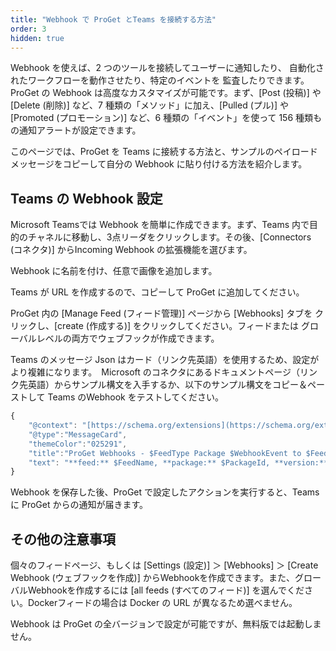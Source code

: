 ```yaml
---
title: "Webhook で ProGet とTeams を接続する方法"
order: 3
hidden: true
---
```


Webhook を使えば、2 つのツールを接続してユーザーに通知したり、 自動化されたワークフローを動作させたり、特定のイベントを 監査したりできます。ProGet の Webhook は高度なカスタマイズが可能です。まず、[Post (投稿)] や [Delete (削除)] など、7 種類の「メソッド」に加え、[Pulled (プル)] や [Promoted (プロモーション)] など、6 種類の「イベント」を使って 156 種類もの通知アラートが設定できます。

このページでは、ProGet を Teams に接続する方法と、サンプルのペイロードメッセージをコピーして自分の Webhook に貼り付ける方法を紹介します。

## Teams の Webhook 設定

Microsoft Teamsでは Webhook を簡単に作成できます。まず、Teams 内で目的のチャネルに移動し、3点リーダをクリックします。その後、[Connectors (コネクタ)] からIncoming Webhook の拡張機能を選びます。

<!--
![image](https://docs.inedo.com/resources/documentation/proget/TeamsConnectorAdd.png){height="" width=""}
 -->
 
Webhook に名前を付け、任意で画像を追加します。

<!--
![image](https://docs.inedo.com/resources/documentation/proget/TeamsConnectorConfig1.png){height="" width=""}
 -->

Teams が URL を作成するので、コピーして ProGet に追加してください。

<!--
![image](https://docs.inedo.com/resources/documentation/proget/TeamsConnectorConfig2.png){height="" width=""}
 -->
 
ProGet 内の [Manage Feed (フィード管理)] ページから [Webhooks] タブを クリックし、[create (作成する)] をクリックしてください。フィードまたは グローバルレベルの両方でウェブフックが作成できます。

Teams のメッセージ Json はカード（リンク先英語）を使用するため、設定がより複雑になります。　Microsoft のコネクタにあるドキュメントページ（リンク先英語）からサンプル構文を入手するか、以下のサンプル構文をコピー＆ペーストして Teams のWebhook をテストしてください。

```jsx
{
	"@context": "[https://schema.org/extensions](https://schema.org/extensions)",
	"@type":"MessageCard",
	"themeColor":"025291",
	"title":"ProGet Webhooks - $FeedType Package $WebhookEvent to $FeedName",
	"text": "**feed:** $FeedName, **package:** $PackageId, **version:** $PackageVersion, **hash:** $PackageHash, **packageType:** $FeedType, **event:** $WebhookEvent, **user:** $UserName"
}
```

Webhook を保存した後、ProGet で設定したアクションを実行すると、Teams に ProGet からの通知が届きます。

## その他の注意事項

個々のフィードページ、もしくは [Settings (設定)] ＞ [Webhooks] ＞ [Create Webhook (ウェブフックを作成)] からWebhookを作成できます。また、グローバルWebhookを作成するには [all feeds (すべてのフィード)] を選んでください。Dockerフィードの場合は Docker の URL が異なるため選べません。

Webhook は ProGet の全バージョンで設定が可能ですが、無料版では起動しません。